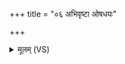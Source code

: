 +++
title = "०६ अभिवृष्टा ओषधयः"

+++
<details><summary>मूलम् (VS)</summary>

अ॒भिवृ॑ष्टा॒ ओष॑धयः प्रा॒णेन॒ सम॑वादिरन्।  
आयु॒र्वै नः॒ प्राती॑तरः॒ सर्वा॑ नः सुर॒भीर॑कः ॥
</details>